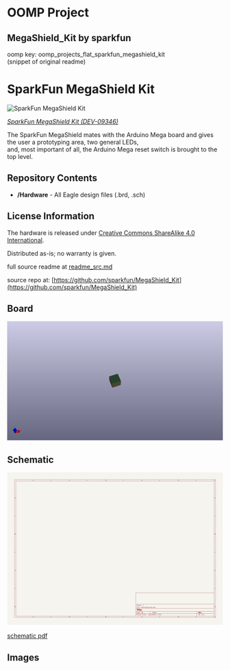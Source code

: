 # OOMP Project  
## MegaShield_Kit  by sparkfun  
  
oomp key: oomp_projects_flat_sparkfun_megashield_kit  
(snippet of original readme)  
  
SparkFun MegaShield Kit  
=======================  
  
![SparkFun MegaShield Kit](https://cdn.sparkfun.com//assets/parts/2/9/1/0/09346-1a.jpg)  
  
[*SparkFun MegaShield Kit (DEV-09346)*](https://www.sparkfun.com/products/9346)  
  
 The SparkFun MegaShield mates with the Arduino Mega board and gives the user a prototyping area, two general LEDs,   
 and, most important of all, the Arduino Mega reset switch is brought to the top level.  
   
Repository Contents  
-------------------  
* **/Hardware** - All Eagle design files (.brd, .sch)  
  
License Information  
-------------------  
The hardware is released under [Creative Commons ShareAlike 4.0 International](https://creativecommons.org/licenses/by-sa/4.0/).  
  
Distributed as-is; no warranty is given.  
  
  full source readme at [readme_src.md](readme_src.md)  
  
source repo at: [https://github.com/sparkfun/MegaShield_Kit](https://github.com/sparkfun/MegaShield_Kit)  
## Board  
  
[![working_3d.png](working_3d_600.png)](working_3d.png)  
## Schematic  
  
[![working_schematic.png](working_schematic_600.png)](working_schematic.png)  
  
[schematic pdf](working_schematic.pdf)  
## Images  
